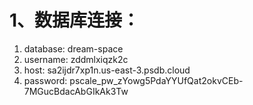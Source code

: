 # 1、数据库连接：
1. database: dream-space
2. username: zddmlxiqzk2c
3. host: sa2ijdr7xp1n.us-east-3.psdb.cloud
4. password: pscale_pw_zYowg5PdaYYUfQat2okvCEb-7MGucBdacAbGIkAk3Tw
